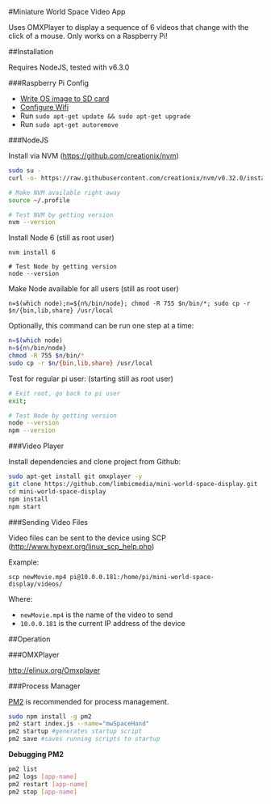 #Miniature World Space Video App

Uses OMXPlayer to display a sequence of 6 videos that change with the click of a mouse. Only works on a Raspberry Pi!

##Installation

Requires NodeJS, tested with v6.3.0

###Raspberry Pi Config

- [Write OS image to SD card](https://www.raspberrypi.org/documentation/installation/installing-images/mac.md)
- [Configure Wifi](https://www.raspberrypi.org/documentation/configuration/wireless/wireless-cli.md)
- Run `sudo apt-get update && sudo apt-get upgrade`
- Run `sudo apt-get autoremove`

###NodeJS

Install via NVM (https://github.com/creationix/nvm)

```sh
sudo su -
curl -o- https://raw.githubusercontent.com/creationix/nvm/v0.32.0/install.sh | bash

# Make NVM available right away
source ~/.profile

# Test NVM by getting version
nvm --version
```

Install Node 6 (still as root user)

```
nvm install 6

# Test Node by getting version
node --version
```

Make Node available for all users (still as root user)

`n=$(which node);n=${n%/bin/node}; chmod -R 755 $n/bin/*; sudo cp -r $n/{bin,lib,share} /usr/local`

Optionally, this command can be run one step at a time:

```sh
n=$(which node)
n=${n%/bin/node}
chmod -R 755 $n/bin/*
sudo cp -r $n/{bin,lib,share} /usr/local
```

Test for regular pi user: (starting still as root user)

```sh
# Exit root, go back to pi user
exit;

# Test Node by getting version
node --version
npm --version
```

###Video Player

Install dependencies and clone project from Github:

```sh
sudo apt-get install git omxplayer -y
git clone https://github.com/limbicmedia/mini-world-space-display.git
cd mini-world-space-display
npm install
npm start
```

###Sending Video Files

Video files can be sent to the device using SCP (http://www.hypexr.org/linux_scp_help.php)

Example:

`scp newMovie.mp4 pi@10.0.0.181:/home/pi/mini-world-space-display/videos/`

Where:

* `newMovie.mp4` is the name of the video to send
* `10.0.0.181` is the current IP address of the device

##Operation

###OMXPlayer

http://elinux.org/Omxplayer

###Process Manager

[PM2](https://github.com/Unitech/pm2) is recommended for process management.

```sh
sudo npm install -g pm2
pm2 start index.js --name="mwSpaceHand"
pm2 startup #generates startup script
pm2 save #saves running scripts to startup
```

**Debugging PM2**

```sh
pm2 list
pm2 logs [app-name]
pm2 restart [app-name]
pm2 stop [app-name]
```
